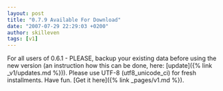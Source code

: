 ```yaml
---
layout: post
title: "0.7.9 Available For Download"
date: "2007-07-29 22:29:03 +0200"
author: skilleven
tags: [v1]
---
```


For all users of 0.6.1 - PLEASE, backup your existing data before using the new version (an instruction how this can be done, here:
[update]({% link _v1/updates.md %})).
Please use UTF-8 (utf8\_unicode\_ci) for fresh installments.
Have fun. [Get it here]({% link _pages/v1.md %}).
